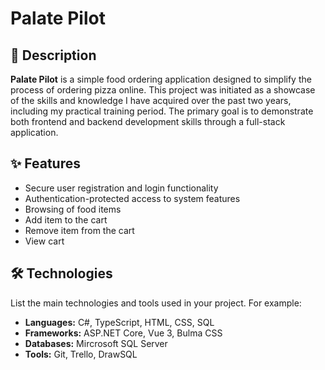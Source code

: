 #  Palate Pilot

## 📜 Description

**Palate Pilot** is a simple food ordering application designed to simplify the process of ordering pizza online. This project was initiated as a showcase of the skills and knowledge I have acquired over the past two years, including my practical training period. The primary goal is to demonstrate both frontend and backend development skills through a full-stack application.

## ✨ Features

- Secure user registration and login functionality
- Authentication-protected access to system features
- Browsing of food items
- Add item to the cart
- Remove item from the cart
- View cart

## 🛠️ Technologies

List the main technologies and tools used in your project. For example:
- **Languages:** C#, TypeScript, HTML, CSS, SQL    
- **Frameworks:** ASP.NET Core, Vue 3, Bulma CSS
- **Databases:** Mircrosoft SQL Server
- **Tools:** Git, Trello, DrawSQL

